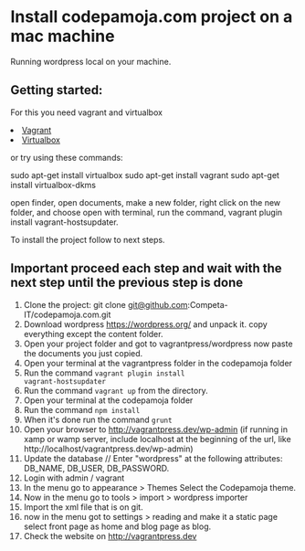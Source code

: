 # Install codepamoja.com project on a mac machine

Running wordpress local on your machine.

<h2>Getting started:</h2>

For this you need vagrant and virtualbox

<li><a href="http://www.vagrantup.com/downloads.html">Vagrant</a></li>
<li><a href="https://www.virtualbox.org/wiki/Downloads">Virtualbox</a></li>

or try using these commands:

sudo apt-get install virtualbox
sudo apt-get install vagrant
sudo apt-get install virtualbox-dkms

open finder, open documents, make a new folder, right click on the new folder, and choose open with terminal, run the command, vagrant plugin install vagrant-hostsupdater.

To install the project follow to next steps.

<h2>Important proceed each step and wait with the next step until the previous step is done</h2> 

01. Clone the project: git clone git@github.com:Competa-IT/codepamoja.com.git
02. Download wordpress https://wordpress.org/ and unpack it. copy everything except the content folder.
03. Open your project folder and got to vagrantpress/wordpress now paste the documents you just copied.
04. Open your terminal at the vagrantpress folder in the codepamoja folder
05. Run the command <code>vagrant plugin install vagrant-hostsupdater</code>
06. Run the command <code>vagrant up</code> from the directory.
07. Open your terminal at the codepamoja folder
08. Run the command <code>npm install</code>
09. When it's done run the command <code>grunt</code>
10. Open your browser to <a href="http://vagrantpress.dev/wp-admin">http://vagrantpress.dev/wp-admin</a> (if running in xamp or wamp server, include localhost at the beginning of the url, like http://localhost/vagrantpress.dev/wp-admin)
11. Update the database // Enter "wordpress" at the following attributes: DB_NAME, DB_USER, DB_PASSWORD.
12. Login with admin / vagrant
13. In the menu go to appearance > Themes Select the Codepamoja theme.
14. Now in the menu go to tools > import > wordpress importer
15. Import the xml file that is on git.
16. now in the menu got to settings > reading and make it a static page select front page as home and blog page as blog.
15. Check the website on <a href="http://vagrantpress.dev">http://vagrantpress.dev</a>




